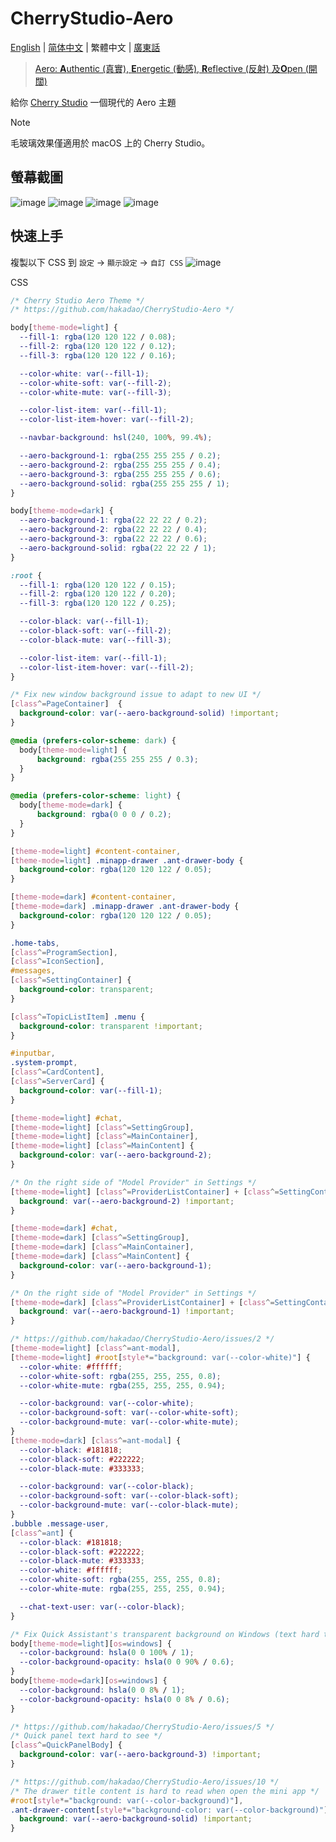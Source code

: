 # CherryStudio-Aero

[English](README.md) | [简体中文](README-cmn_CN.md) | 繁體中文 | [廣東話](README-jyut.md)

> [Aero: **A**uthentic (真實), **E**nergetic (動感), **R**eflective (反射) 及**O**pen (開闊)](https://en.wikipedia.org/wiki/Windows_Aero)

給你 [Cherry Studio](https://github.com/CherryHQ/cherry-studio) 一個現代的 Aero 主題

> [!NOTE]
> 毛玻璃效果僅適用於 macOS 上的 Cherry Studio。

## 螢幕截圖

![image](https://github.com/user-attachments/assets/f1b45077-49e7-4c04-8c5f-b5099d1020aa)
![image](https://github.com/user-attachments/assets/a1203c88-9efa-489b-b3e7-a5f41961fd9e)
![image](https://github.com/user-attachments/assets/86315ef8-9bdc-4525-a4cb-b143f8608414)
![image](https://github.com/user-attachments/assets/76d6ffdd-a6be-4694-98b8-69a788208b80)

## 快速上手

複製以下 CSS 到 `設定` -> `顯示設定` -> `自訂 CSS`
![image](https://github.com/user-attachments/assets/a8e595fb-d093-4972-b439-6dfb9029c9ae)

CSS

```css
/* Cherry Studio Aero Theme */
/* https://github.com/hakadao/CherryStudio-Aero */

body[theme-mode=light] {
  --fill-1: rgba(120 120 122 / 0.08);
  --fill-2: rgba(120 120 122 / 0.12);
  --fill-3: rgba(120 120 122 / 0.16);

  --color-white: var(--fill-1);
  --color-white-soft: var(--fill-2);
  --color-white-mute: var(--fill-3);

  --color-list-item: var(--fill-1);
  --color-list-item-hover: var(--fill-2);

  --navbar-background: hsl(240, 100%, 99.4%);

  --aero-background-1: rgba(255 255 255 / 0.2);
  --aero-background-2: rgba(255 255 255 / 0.4);
  --aero-background-3: rgba(255 255 255 / 0.6);
  --aero-background-solid: rgba(255 255 255 / 1);
}

body[theme-mode=dark] {
  --aero-background-1: rgba(22 22 22 / 0.2);
  --aero-background-2: rgba(22 22 22 / 0.4);
  --aero-background-3: rgba(22 22 22 / 0.6);
  --aero-background-solid: rgba(22 22 22 / 1);
}

:root {
  --fill-1: rgba(120 120 122 / 0.15);
  --fill-2: rgba(120 120 122 / 0.20);
  --fill-3: rgba(120 120 122 / 0.25);

  --color-black: var(--fill-1);
  --color-black-soft: var(--fill-2);
  --color-black-mute: var(--fill-3);

  --color-list-item: var(--fill-1);
  --color-list-item-hover: var(--fill-2);
}

/* Fix new window background issue to adapt to new UI */
[class^=PageContainer]  {
  background-color: var(--aero-background-solid) !important;
}

@media (prefers-color-scheme: dark) {
  body[theme-mode=light] {
      background: rgba(255 255 255 / 0.3);
  }
}

@media (prefers-color-scheme: light) {
  body[theme-mode=dark] {
      background: rgba(0 0 0 / 0.2);
  }
}

[theme-mode=light] #content-container,
[theme-mode=light] .minapp-drawer .ant-drawer-body {
  background-color: rgba(120 120 122 / 0.05);
}

[theme-mode=dark] #content-container,
[theme-mode=dark] .minapp-drawer .ant-drawer-body {
  background-color: rgba(120 120 122 / 0.05);
}

.home-tabs,
[class^=ProgramSection],
[class^=IconSection],
#messages, 
[class^=SettingContainer] {
  background-color: transparent;
}

[class^=TopicListItem] .menu {
  background-color: transparent !important;
}

#inputbar,
.system-prompt,
[class^=CardContent],
[class^=ServerCard] {
  background-color: var(--fill-1);
}

[theme-mode=light] #chat,
[theme-mode=light] [class^=SettingGroup],
[theme-mode=light] [class^=MainContainer],
[theme-mode=light] [class^=MainContent] {
  background-color: var(--aero-background-2);
}

/* On the right side of "Model Provider" in Settings */
[theme-mode=light] [class^=ProviderListContainer] + [class^=SettingContainer] {
  background: var(--aero-background-2) !important;
}

[theme-mode=dark] #chat,
[theme-mode=dark] [class^=SettingGroup],
[theme-mode=dark] [class^=MainContainer],
[theme-mode=dark] [class^=MainContent] {
  background-color: var(--aero-background-1);
}

/* On the right side of "Model Provider" in Settings */
[theme-mode=dark] [class^=ProviderListContainer] + [class^=SettingContainer] {
  background: var(--aero-background-1) !important;
}

/* https://github.com/hakadao/CherryStudio-Aero/issues/2 */
[theme-mode=light] [class^=ant-modal],
[theme-mode=light] #root[style*="background: var(--color-white)"] {
  --color-white: #ffffff;
  --color-white-soft: rgba(255, 255, 255, 0.8);
  --color-white-mute: rgba(255, 255, 255, 0.94);

  --color-background: var(--color-white);
  --color-background-soft: var(--color-white-soft);
  --color-background-mute: var(--color-white-mute);
}
[theme-mode=dark] [class^=ant-modal] {
  --color-black: #181818;
  --color-black-soft: #222222;
  --color-black-mute: #333333;

  --color-background: var(--color-black);
  --color-background-soft: var(--color-black-soft);
  --color-background-mute: var(--color-black-mute);
}
.bubble .message-user,
[class^=ant] {
  --color-black: #181818;
  --color-black-soft: #222222;
  --color-black-mute: #333333;
  --color-white: #ffffff;
  --color-white-soft: rgba(255, 255, 255, 0.8);
  --color-white-mute: rgba(255, 255, 255, 0.94);

  --chat-text-user: var(--color-black);
}

/* Fix Quick Assistant's transparent background on Windows (text hard to see) */
body[theme-mode=light][os=windows] {
  --color-background: hsla(0 0 100% / 1);
  --color-background-opacity: hsla(0 0 90% / 0.6);
}
body[theme-mode=dark][os=windows] {
  --color-background: hsla(0 0 8% / 1);
  --color-background-opacity: hsla(0 0 8% / 0.6);
}

/* https://github.com/hakadao/CherryStudio-Aero/issues/5 */
/* Quick panel text hard to see */
[class^=QuickPanelBody] {
  background-color: var(--aero-background-3) !important;
}

/* https://github.com/hakadao/CherryStudio-Aero/issues/10 */
/* The drawer title content is hard to read when open the mini app */
#root[style*="background: var(--color-background)"],
.ant-drawer-content[style*="background-color: var(--color-background)"] {
  background: var(--aero-background-solid) !important;
}
```

